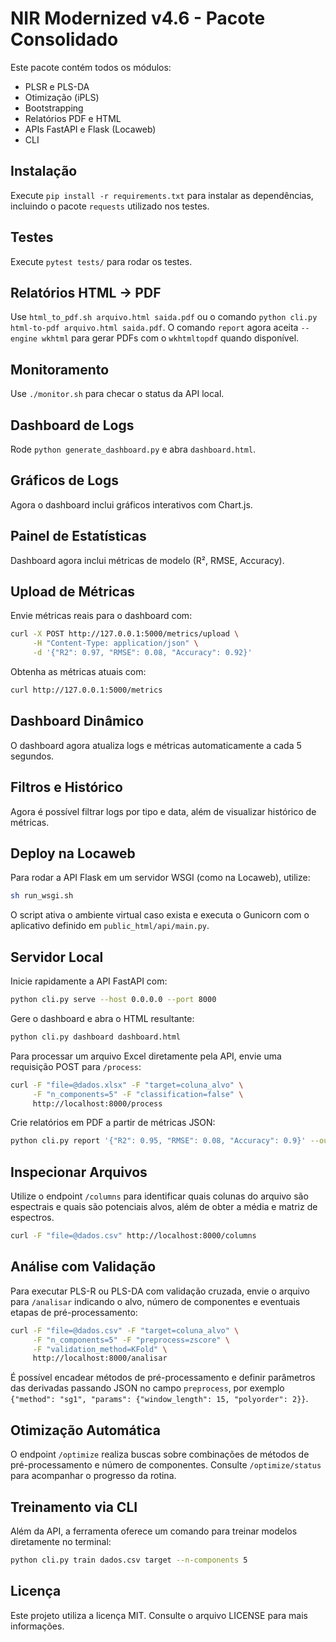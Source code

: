 # NIR Modernized v4.6 - Pacote Consolidado

Este pacote contém todos os módulos:
- PLSR e PLS-DA
- Otimização (iPLS)
- Bootstrapping
- Relatórios PDF e HTML
- APIs FastAPI e Flask (Locaweb)
- CLI


## Instalação
Execute `pip install -r requirements.txt` para instalar as dependências, incluindo o pacote `requests` utilizado nos testes.

## Testes
Execute `pytest tests/` para rodar os testes.


## Relatórios HTML -> PDF
Use `html_to_pdf.sh arquivo.html saida.pdf` ou o comando `python cli.py html-to-pdf arquivo.html saida.pdf`.
O comando `report` agora aceita `--engine wkhtml` para gerar PDFs com o `wkhtmltopdf` quando disponível.


## Monitoramento
Use `./monitor.sh` para checar o status da API local.


## Dashboard de Logs
Rode `python generate_dashboard.py` e abra `dashboard.html`.


## Gráficos de Logs
Agora o dashboard inclui gráficos interativos com Chart.js.


## Painel de Estatísticas
Dashboard agora inclui métricas de modelo (R², RMSE, Accuracy).

## Upload de Métricas
Envie métricas reais para o dashboard com:

```bash
curl -X POST http://127.0.0.1:5000/metrics/upload \
     -H "Content-Type: application/json" \
     -d '{"R2": 0.97, "RMSE": 0.08, "Accuracy": 0.92}'
```

Obtenha as métricas atuais com:

```bash
curl http://127.0.0.1:5000/metrics
```


## Dashboard Dinâmico
O dashboard agora atualiza logs e métricas automaticamente a cada 5 segundos.


## Filtros e Histórico
Agora é possível filtrar logs por tipo e data, além de visualizar histórico de métricas.

## Deploy na Locaweb
Para rodar a API Flask em um servidor WSGI (como na Locaweb), utilize:

```bash
sh run_wsgi.sh
```
O script ativa o ambiente virtual caso exista e executa o Gunicorn com o aplicativo definido em `public_html/api/main.py`.
## Servidor Local
Inicie rapidamente a API FastAPI com:

```bash
python cli.py serve --host 0.0.0.0 --port 8000
```

Gere o dashboard e abra o HTML resultante:

```bash
python cli.py dashboard dashboard.html
```

Para processar um arquivo Excel diretamente pela API, envie uma requisição POST
para `/process`:

```bash
curl -F "file=@dados.xlsx" -F "target=coluna_alvo" \
     -F "n_components=5" -F "classification=false" \
     http://localhost:8000/process
```

Crie relatórios em PDF a partir de métricas JSON:

```bash
python cli.py report '{"R2": 0.95, "RMSE": 0.08, "Accuracy": 0.9}' --output relatorio.pdf
```

## Inspecionar Arquivos
Utilize o endpoint `/columns` para identificar quais colunas do arquivo são
espectrais e quais são potenciais alvos, além de obter a média e matriz de
espectros.

```bash
curl -F "file=@dados.csv" http://localhost:8000/columns
```

## Análise com Validação
Para executar PLS-R ou PLS-DA com validação cruzada, envie o arquivo para
`/analisar` indicando o alvo, número de componentes e eventuais etapas de
pré-processamento:

```bash
curl -F "file=@dados.csv" -F "target=coluna_alvo" \
     -F "n_components=5" -F "preprocess=zscore" \
     -F "validation_method=KFold" \
     http://localhost:8000/analisar
```

É possível encadear métodos de pré-processamento e definir parâmetros das
derivadas passando JSON no campo `preprocess`, por exemplo
`{"method": "sg1", "params": {"window_length": 15, "polyorder": 2}}`.

## Otimização Automática
O endpoint `/optimize` realiza buscas sobre combinações de métodos de
pré-processamento e número de componentes. Consulte `/optimize/status` para
acompanhar o progresso da rotina.

## Treinamento via CLI
Além da API, a ferramenta oferece um comando para treinar modelos
diretamente no terminal:

```bash
python cli.py train dados.csv target --n-components 5
```
## Licença
Este projeto utiliza a licença MIT. Consulte o arquivo LICENSE para mais informações.
